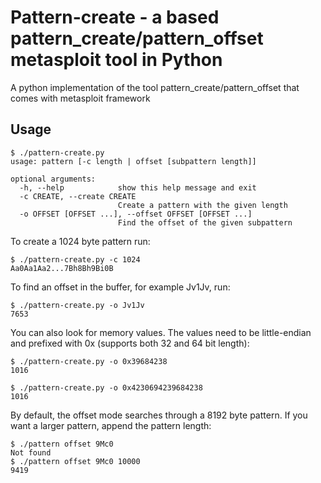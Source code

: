 # Pattern-create - a based pattern_create/pattern_offset metasploit tool in Python

A python implementation of the tool pattern_create/pattern_offset that comes with metasploit framework

## Usage

```
$ ./pattern-create.py
usage: pattern [-c length | offset [subpattern length]]

optional arguments:
  -h, --help            show this help message and exit
  -c CREATE, --create CREATE
                        Create a pattern with the given length
  -o OFFSET [OFFSET ...], --offset OFFSET [OFFSET ...]
                        Find the offset of the given subpattern
```

To create a 1024 byte pattern run:

```
$ ./pattern-create.py -c 1024
Aa0Aa1Aa2...7Bh8Bh9Bi0B
```

To find an offset in the buffer, for example Jv1Jv, run:

```
$ ./pattern-create.py -o Jv1Jv
7653
```

You can also
look for memory values. The values need to be little-endian and prefixed
with 0x (supports both 32 and 64 bit length):

```
$ ./pattern-create.py -o 0x39684238
1016
```

```
$ ./pattern-create.py -o 0x4230694239684238
1016
```

By default, the offset mode searches through a 8192 byte pattern.
If you want a larger pattern, append the pattern length:

```
$ ./pattern offset 9Mc0
Not found
$ ./pattern offset 9Mc0 10000
9419
```
